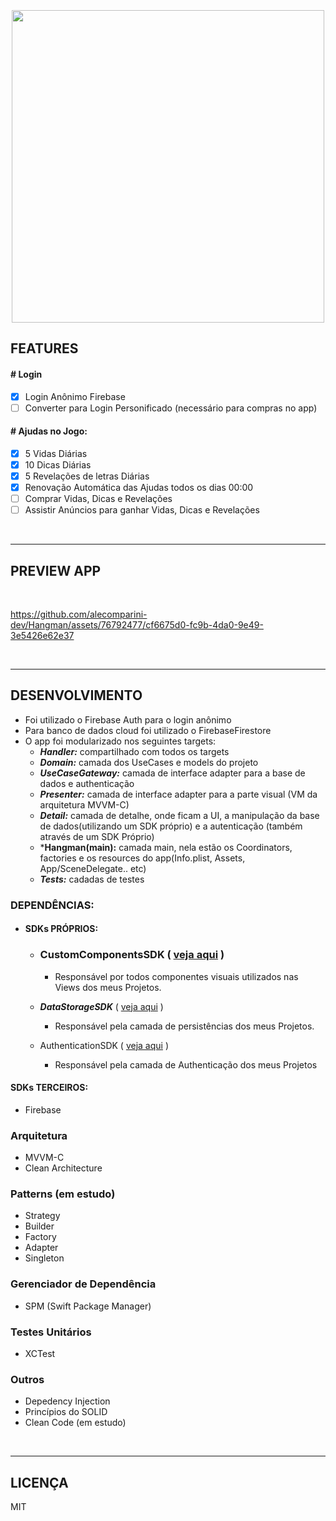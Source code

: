 
<h3 align="center">
  <br>
  <img src="https://github.com/alecomparini-dev/Hangman/assets/76792477/7a7b9d00-1a23-4329-812e-8d6171e9958f" width="500">
  <br>
</h3>



## FEATURES

#### # Login
- [x] Login Anônimo Firebase
- [ ] Converter para Login Personificado (necessário para compras no app)

#### # Ajudas no Jogo:
- [x] 5 Vidas Diárias
- [x] 10 Dicas Diárias
- [x] 5 Revelações de letras Diárias
- [x] Renovação Automática das Ajudas todos os dias 00:00
- [ ] Comprar Vidas, Dicas e Revelações
- [ ] Assistir Anúncios para ganhar Vidas, Dicas e Revelações

<br>

---
## PREVIEW APP

<br>

https://github.com/alecomparini-dev/Hangman/assets/76792477/cf6675d0-fc9b-4da0-9e49-3e5426e62e37

<br>

---
## DESENVOLVIMENTO
- Foi utilizado o Firebase Auth para o login anônimo
- Para banco de dados cloud foi utilizado o FirebaseFirestore
- O app foi modularizado nos seguintes targets:
  - ***Handler:*** compartilhado com todos os targets
  - ***Domain:*** camada dos UseCases e models do projeto
  - ***UseCaseGateway:*** camada de interface adapter para a base de dados e authenticação
  - ***Presenter:*** camada de interface adapter para a parte visual (VM da arquitetura MVVM-C)
  - ***Detail:*** camada de detalhe, onde ficam a UI, a manipulação da base de dados(utilizando um SDK próprio) e a autenticação (também através de um SDK Próprio)
  - ***Hangman(main):** camada main, nela estão os Coordinators, factories e os resources do app(Info.plist, Assets, App/SceneDelegate.. etc)
  - ***Tests:*** cadadas de testes

### DEPENDÊNCIAS: 
- #### SDKs PRÓPRIOS:
  - **<h3>CustomComponentsSDK** ( [veja aqui](https://github.com/alecomparini-dev/CustomComponentsSDK/tree/develop/Sources/CustomComponents/Components) ) </h3>
    - Responsável por todos componentes visuais utilizados nas Views dos meus Projetos.
    
  - ***DataStorageSDK*** ( [veja aqui](https://github.com/alecomparini-dev/DataStorageSDK) )
    - Responsável pela camada de persistências dos meus Projetos.   
    
  - AuthenticationSDK ( [veja aqui](https://github.com/alecomparini-dev/AuthenticationSDK) )
    - Responsável pela camada de Authenticação dos meus Projetos   
  

#### SDKs TERCEIROS:
- Firebase

### Arquitetura
- MVVM-C
- Clean Architecture

### Patterns (em estudo)
- Strategy
- Builder
- Factory
- Adapter
- Singleton

### Gerenciador de Dependência
- SPM (Swift Package Manager)

### Testes Unitários
- XCTest

### Outros
- Depedency Injection
- Princípios do SOLID
- Clean Code (em estudo)


<br>

---
## LICENÇA
MIT


